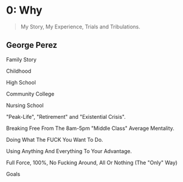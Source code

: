 # 0: Why

> My Story, My Experience, Trials and Tribulations.

## George Perez

Family Story

Childhood

High School 

Community College

Nursing School

"Peak-Life", "Retirement" and "Existential Crisis". 

Breaking Free From The 8am-5pm "Middle Class" Average Mentality.

Doing What The FUCK You Want To Do.

Using Anything And Everything To Your Advantage.

Full Force, 100%, No Fucking Around, All Or Nothing (The "Only" Way)

Goals
